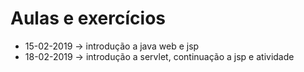 # Aulas e exercícios
- 15-02-2019 -> introdução a java web e jsp
- 18-02-2019 -> introdução a servlet, continuação a jsp e atividade
